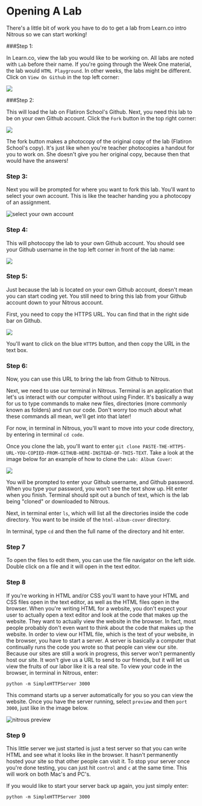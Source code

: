# Opening A Lab

There's a little bit of work you have to do to get a lab from Learn.co intro Nitrous so we can start working!

###Step 1:

In Learn.co, view the lab you would like to be working on. All labs are noted with `Lab` before their name. If you're going through the Week One material, the lab would `HTML Playground`. In other weeks, the labs might be different. Click on `View On Github` in the top left corner:

<img src="https://s3.amazonaws.com/after-school-assets/view-on-github.png">


###Step 2:

This will load the lab on Flatiron School's Github. Next, you need this lab to be on your own Github account. Click the `Fork` button in the top right corner:

<img src="https://s3.amazonaws.com/after-school-assets/lab-on-github.png">

The fork button makes a photocopy of the original copy of the lab (Flatiron School's copy). It's just like when you're teacher photocopies a handout for you to work on. She doesn't give you her original copy, because then that would have the answers! 

### Step 3:

Next you will be prompted for where you want to fork this lab. You'll want to select your own account. This is like the teacher handing you a photocopy of an assignment.

<img src="https://s3.amazonaws.com/after-school-assets/fork-to-account.png" alt="select your own account">


### Step 4:

This will photocopy the lab to your own Github account. You should see  your Github username in the top left corner in front of the lab name:

<img src="https://s3.amazonaws.com/after-school-assets/forked.png">

### Step 5:

Just because the lab is located on your own Github account, doesn't mean you can start coding yet. You still need to bring this lab from your Github account down to your Nitrous account. 

First, you need to copy the HTTPS URL. You can find that in the right side bar on Github. 

<img src="https://s3.amazonaws.com/after-school-assets/https-clone.png">

You'll want to click on the blue `HTTPS` button, and then copy the URL in the text box.


### Step 6:

Now, you can use this URL to bring the lab from Github to Nitrous.

Next, we need to use our terminal in Nitrous. Terminal is an application that let's us interact with our computer without using Finder. It's basically a way for us to type commands to make new files, directories (more commonly known as folders) and run our code. Don't worry too much about what these commands all mean, we'll get into that later!

For now, in terminal in Nitrous, you'll want to move into your code directory, by entering in terminal `cd code`.

Once you clone the lab, you'll want to enter `git clone PASTE-THE-HTTPS-URL-YOU-COPIED-FROM-GITHUB-HERE-INSTEAD-OF-THIS-TEXT`. Take a look at the image below for an example of how to clone the `Lab: Album Cover`:

<img src="https://s3.amazonaws.com/after-school-assets/git-clone.png">

You will be prompted to enter your Github username, and Github password. When you type your password, you won't see the text show up. Hit enter when you finish. Terminal should spit out a bunch of text, which is the lab being "cloned" or downloaded to Nitrous.

Next, in terminal enter `ls`, which will list all the directories inside the code directory. You want to be inside of the `html-album-cover` directory. 

In terminal, type `cd` and then the full name of the directory and hit enter.

### Step 7

To open the files to edit them, you can use the file navigator on the left side. Double click on a file and it will open in the text editor.

### Step 8

If you're working in HTML and/or CSS you'll want to have your HTML and CSS files open in the text editor, as well as the HTML files open in the browser. When you're writing HTML for a website, you don't expect your user to actually open a text editor and look at the code that makes up the website. They want to actually view the website in the browser. In fact, most people probably don't even want to think about the code that makes up the website. In order to view our HTML file, which is the text of your website, in the browser, you have to start a server. A server is basically a computer that continually runs the code you wrote so that people can view our site. Because our sites are still a work in progress, this server won't permanently host our site. It won't give us a URL to send to our friends, but it will let us view the fruits of our labor like it is a real site. To view your code in the browser, in terminal in Nitrous, enter:

```
python -m SimpleHTTPServer 3000
```

This command starts up a server automatically for you so you can view the website. Once you have the server running, select `preview` and then `port 3000`, just like in the image below.

<img src="https://s3.amazonaws.com/after-school-assets/nitrous-preview.png" alt="nitrous preview">

### Step 9

This little server we just started is just a test server so that you can write HTML and see what it looks like in the browser. It hasn't permanently hosted your site so that other people can visit it. To stop your server once you're done testing, you can just hit `control` and `c` at the same time. This will work on both Mac's and PC's. 

If you would like to start your server back up again, you just simply enter:

```
python -m SimpleHTTPServer 3000
``` 
